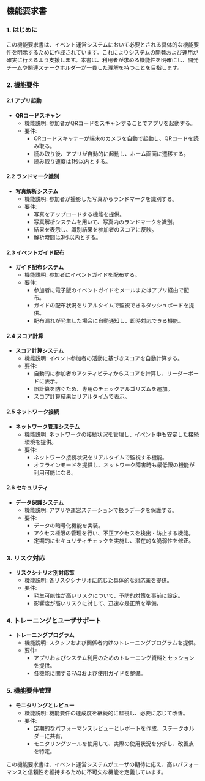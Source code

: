 ## 機能要求書

### 1. はじめに

この機能要求書は、イベント運営システムにおいて必要とされる具体的な機能要件を明示するために作成されています。これによりシステムの開発および運用が確実に行えるよう支援します。本書は、利用者が求める機能性を明確にし、開発チームや関連ステークホルダーが一貫した理解を持つことを目指します。

### 2. 機能要件

#### 2.1 アプリ起動

- **QRコードスキャン**
  - 機能説明: 参加者がQRコードをスキャンすることでアプリを起動する。
  - 要件:
    - QRコードスキャナーが端末のカメラを自動で起動し、QRコードを読み取る。
    - 読み取り後、アプリが自動的に起動し、ホーム画面に遷移する。
    - 読み取り速度は1秒以内とする。

#### 2.2 ランドマーク識別

- **写真解析システム**
  - 機能説明: 参加者が撮影した写真からランドマークを識別する。
  - 要件:
    - 写真をアップロードする機能を提供。
    - 写真解析システムを用いて、写真内のランドマークを識別。
    - 結果を表示し、識別結果を参加者のスコアに反映。
    - 解析時間は3秒以内とする。

#### 2.3 イベントガイド配布

- **ガイド配布システム**
  - 機能説明: 参加者にイベントガイドを配布する。
  - 要件:
    - 参加者に電子版のイベントガイドをメールまたはアプリ経由で配布。
    - ガイドの配布状況をリアルタイムで監視できるダッシュボードを提供。
    - 配布漏れが発生した場合に自動通知し、即時対応できる機能。

#### 2.4 スコア計算

- **スコア計算システム**
  - 機能説明: イベント参加者の活動に基づきスコアを自動計算する。
  - 要件:
    - 自動的に参加者のアクティビティからスコアを計算し、リーダーボードに表示。
    - 誤計算を防ぐため、専用のチェックアルゴリズムを追加。
    - スコア計算結果はリアルタイムで表示。

#### 2.5 ネットワーク接続

- **ネットワーク管理システム**
  - 機能説明: ネットワークの接続状況を管理し、イベント中も安定した接続環境を提供。
  - 要件:
    - ネットワーク接続状況をリアルタイムで監視する機能。
    - オフラインモードを提供し、ネットワーク障害時も最低限の機能が利用可能になる。

#### 2.6 セキュリティ

- **データ保護システム**
  - 機能説明: アプリや運営ステーションで扱うデータを保護する。
  - 要件:
    - データの暗号化機能を実装。
    - アクセス権限の管理を行い、不正アクセスを検出・防止する機能。
    - 定期的にセキュリティチェックを実施し、潜在的な脆弱性を修正。

### 3. リスク対応

- **リスクシナリオ別対応策**
  - 機能説明: 各リスクシナリオに応じた具体的な対応策を提供。
  - 要件:
    - 発生可能性が高いリスクについて、予防的対策を事前に設定。
    - 影響度が高いリスクに対して、迅速な是正策を準備。

### 4. トレーニングとユーザサポート

- **トレーニングプログラム**
  - 機能説明: スタッフおよび関係者向けのトレーニングプログラムを提供。
  - 要件:
    - アプリおよびシステム利用のためのトレーニング資料とセッションを提供。
    - 各機能に関するFAQおよび使用ガイドを整備。

### 5. 機能要件管理

- **モニタリングとレビュー**
  - 機能説明: 機能要件の達成度を継続的に監視し、必要に応じて改善。
  - 要件:
    - 定期的なパフォーマンスレビューとレポートを作成、ステークホルダーに共有。
    - モニタリングツールを使用して、実際の使用状況を分析し、改善点を特定。

この機能要求書は、イベント運営システムがユーザの期待に応え、高いパフォーマンスと信頼性を維持するために不可欠な機能を定義しています。